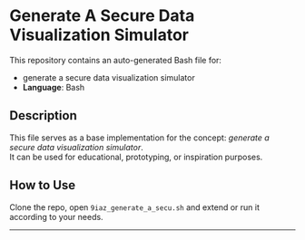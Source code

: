 # Generate A Secure Data Visualization Simulator

This repository contains an auto-generated Bash file for:

- generate a secure data visualization simulator
- **Language**: Bash

## Description

This file serves as a base implementation for the concept: *generate a secure data visualization simulator*.  
It can be used for educational, prototyping, or inspiration purposes.

## How to Use

Clone the repo, open `9iaz_generate_a_secu.sh` and extend or run it according to your needs.

---


